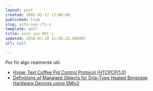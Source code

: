 ```yaml
---
layout: post
created: 2002-01-17 17:00:00
published: true
slug: esto-son-rfc-s
template: null
title: esto son RFC's
updated: 2010-03-28 11:36:22.990397
url: null

---
```


Por fin algo realmente util.

- <a href="http://www.ietf.org/rfc/rfc2324.txt">Hyper Text Coffee Pot Control Protocol (HTCPCP/1.0)</a>
- <a href="http://www.ietf.org/rfc/rfc2325.txt">Definitions of Managed Objects for Drip-Type Heated Beverage Hardware Devices using SMIv2</a>

